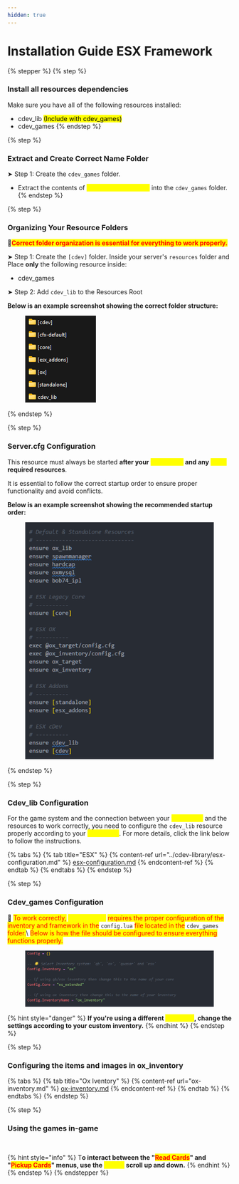 ```yaml
---
hidden: true
---
```


# Installation Guide ESX Framework

{% stepper %}
{% step %}
### Install all resources dependencies

Make sure you have all of the following resources installed:

* cdev\_lib <mark style="color:$success;">(Include with cdev\_games)</mark>
* cdev\_games&#x20;
{% endstep %}

{% step %}
### Extract and Create Correct Name Folder

➤ Step 1: Create the `cdev_games` folder.

* Extract the contents of <mark style="color:yellow;">cdev\_games.pack.zip</mark> into the `cdev_games` folder.
{% endstep %}

{% step %}
### Organizing Your Resource Folders

🚩<mark style="color:red;">**Correct folder organization is essential for everything to work properly.**</mark>

➤ Step 1: Create the `[cdev]` folder. Inside your server's `resources` folder and Place **only** the following resource inside:

* cdev\_games

➤ Step 2: Add `cdev_lib` to the Resources Root

**Below is an example screenshot showing the correct folder structure:**

<div align="left"><figure><img src="../../.gitbook/assets/image (3) (1) (1).png" alt=""><figcaption></figcaption></figure></div>
{% endstep %}

{% step %}
### Server.cfg Configuration

This resource must always be started **after your&#x20;**<mark style="color:yellow;">**framework**</mark>**&#x20;and any&#x20;**<mark style="color:yellow;">**other**</mark>**&#x20;required resources**.

It is essential to follow the correct startup order to ensure proper functionality and avoid conflicts.

**Below is an example screenshot showing the recommended startup order:**

<div align="left"><figure><img src="../../.gitbook/assets/image (1) (1) (1) (1).png" alt=""><figcaption></figcaption></figure></div>
{% endstep %}

{% step %}
### Cdev\_lib Configuration

For the game system and the connection between your <mark style="color:yellow;">framework</mark> and the resources to work correctly, you need to configure the `cdev_lib` resource properly according to your <mark style="color:yellow;">framework</mark>. For more details, click the link below to follow the instructions.

{% tabs %}
{% tab title="ESX" %}
{% content-ref url="../cdev-library/esx-configuration.md" %}
[esx-configuration.md](../cdev-library/esx-configuration.md)
{% endcontent-ref %}
{% endtab %}
{% endtabs %}
{% endstep %}

{% step %}
### Cdev\_games Configuration

🚩 <mark style="color:red;">To work correctly,</mark> <mark style="color:yellow;">**cdev\_games**</mark> <mark style="color:red;">requires the proper configuration of the inventory and framework in the</mark> `config.lua` <mark style="color:red;">file located in the</mark> `cdev_games` <mark style="color:red;">folder.</mark>\ <mark style="color:red;">Below is how the file should be configured to ensure everything functions properly.</mark>

<figure><img src="../../.gitbook/assets/image (2) (1) (1) (1).png" alt=""><figcaption></figcaption></figure>

{% hint style="danger" %}
**If you're using a different&#x20;**<mark style="color:yellow;">**inventory**</mark>**, change the settings according to your custom inventory.**
{% endhint %}
{% endstep %}

{% step %}
### Configuring the items and images in ox\_inventory

{% tabs %}
{% tab title="Ox Iventory" %}
{% content-ref url="ox-inventory.md" %}
[ox-inventory.md](ox-inventory.md)
{% endcontent-ref %}
{% endtab %}
{% endtabs %}
{% endstep %}

{% step %}
### Using the games in-game

<figure><img src="../../.gitbook/assets/FiveM_GTAProcess_er4jlmGEYJ-_online-video-cutter.com_.gif" alt=""><figcaption></figcaption></figure>

{% hint style="info" %}
T**o interact between the "**<mark style="color:red;">**Read Cards**</mark>**" and "**<mark style="color:red;">**Pickup Cards**</mark>**" menus, use the&#x20;**<mark style="color:yellow;">**mouse**</mark>**&#x20;scroll up and down.**
{% endhint %}
{% endstep %}
{% endstepper %}

